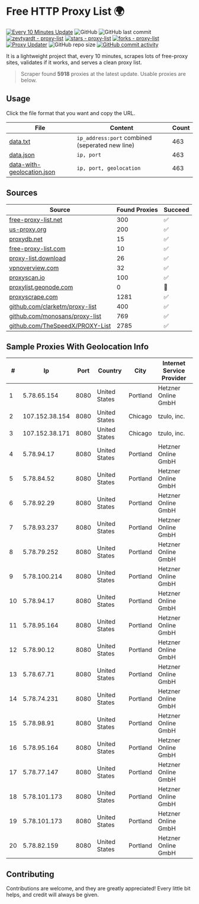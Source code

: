 
# Free HTTP Proxy List 🌍

[![Every 10 Minutes Update](https://github.com/mertguvencli/http-proxy-list/actions/workflows/main.yml/badge.svg?branch=main)](https://github.com/mertguvencli/http-proxy-list/actions/workflows/main.yml)
![GitHub](https://img.shields.io/github/license/mertguvencli/http-proxy-list)
![GitHub last commit](https://img.shields.io/github/last-commit/mertguvencli/http-proxy-list)
[![zevtyardt - proxy-list](https://img.shields.io/static/v1?label=zevtyardt&message=proxy-list&color=blue&logo=github)](https://github.com/zevtyardt/proxy-list "Go to GitHub repo")
[![stars - proxy-list](https://img.shields.io/github/stars/zevtyardt/proxy-list?style=social)](https://github.com/zevtyardt/proxy-list)
[![forks - proxy-list](https://img.shields.io/github/forks/zevtyardt/proxy-list?style=social)](https://github.com/zevtyardt/proxy-list)
[![Proxy Updater](https://github.com/zevtyardt/proxy-list/workflows/Proxy%20Updater/badge.svg)](https://github.com/zevtyardt/proxy-list/actions?query=workflow:"Proxy+Updater")
![GitHub repo size](https://img.shields.io/github/repo-size/zevtyardt/proxy-list)
[![GitHub commit activity](https://img.shields.io/github/commit-activity/m/zevtyardt/proxy-list?logo=commits)](https://github.com/zevtyardt/proxy-list/commits/main)

It is a lightweight project that, every 10 minutes, scrapes lots of free-proxy sites, validates if it works, and serves a clean proxy list.

> Scraper found **5918** proxies at the latest update. Usable proxies are below.

## Usage

Click the file format that you want and copy the URL.

|File|Content|Count|
|----|-------|-----|
|[data.txt](https://raw.githubusercontent.com/mertguvencli/http-proxy-list/main/proxy-list/data.txt)|`ip_address:port` combined (seperated new line)|463|
|[data.json](https://raw.githubusercontent.com/mertguvencli/http-proxy-list/main/proxy-list/data.json)|`ip, port`|463|
|[data-with-geolocation.json](https://raw.githubusercontent.com/mertguvencli/http-proxy-list/main/proxy-list/data-with-geolocation.json)|`ip, port, geolocation`|463|

## Sources

|Source|Found Proxies|Succeed|
|------|-------------|-------|
|[free-proxy-list.net](https://free-proxy-list.net)|300|✅|
|[us-proxy.org](https://www.us-proxy.org)|200|✅|
|[proxydb.net](http://proxydb.net)|15|✅|
|[free-proxy-list.com](https://free-proxy-list.com/?page=&port=&type%5B%5D=http&type%5B%5D=https&up_time=0&search=Search)|10|✅|
|[proxy-list.download](https://www.proxy-list.download/HTTP)|26|✅|
|[vpnoverview.com](https://vpnoverview.com/privacy/anonymous-browsing/free-proxy-servers)|32|✅|
|[proxyscan.io](https://www.proxyscan.io)|100|✅|
|[proxylist.geonode.com](https://proxylist.geonode.com/api/proxy-list?limit=300&page=1&sort_by=lastChecked&sort_type=desc&protocols=http,https)|0|🚫|
|[proxyscrape.com](https://api.proxyscrape.com/v2/?request=displayproxies&protocol=http&timeout=10000&country=all&ssl=all&anonymity=all)|1281|✅|
|[github.com/clarketm/proxy-list](https://raw.githubusercontent.com/clarketm/proxy-list/master/proxy-list-raw.txt)|400|✅|
|[github.com/monosans/proxy-list](https://raw.githubusercontent.com/monosans/proxy-list/main/proxies/http.txt)|769|✅|
|[github.com/TheSpeedX/PROXY-List](https://raw.githubusercontent.com/TheSpeedX/PROXY-List/master/http.txt)|2785|✅|


## Sample Proxies With Geolocation Info

|#|Ip|Port|Country|City|Internet Service Provider|
|-|--|----|-------|----|-------------------------|
|1|5.78.65.154|8080|United States|Portland|Hetzner Online GmbH|
|2|107.152.38.154|8080|United States|Chicago|tzulo, inc.|
|3|107.152.38.171|8080|United States|Chicago|tzulo, inc.|
|4|5.78.94.17|8080|United States|Portland|Hetzner Online GmbH|
|5|5.78.84.52|8080|United States|Portland|Hetzner Online GmbH|
|6|5.78.92.29|8080|United States|Portland|Hetzner Online GmbH|
|7|5.78.93.237|8080|United States|Portland|Hetzner Online GmbH|
|8|5.78.79.252|8080|United States|Portland|Hetzner Online GmbH|
|9|5.78.100.214|8080|United States|Portland|Hetzner Online GmbH|
|10|5.78.94.17|8080|United States|Portland|Hetzner Online GmbH|
|11|5.78.95.164|8080|United States|Portland|Hetzner Online GmbH|
|12|5.78.90.12|8080|United States|Portland|Hetzner Online GmbH|
|13|5.78.67.71|8080|United States|Portland|Hetzner Online GmbH|
|14|5.78.74.231|8080|United States|Portland|Hetzner Online GmbH|
|15|5.78.98.91|8080|United States|Portland|Hetzner Online GmbH|
|16|5.78.95.164|8080|United States|Portland|Hetzner Online GmbH|
|17|5.78.77.147|8080|United States|Portland|Hetzner Online GmbH|
|18|5.78.101.173|8080|United States|Portland|Hetzner Online GmbH|
|19|5.78.101.173|8080|United States|Portland|Hetzner Online GmbH|
|20|5.78.82.159|8080|United States|Portland|Hetzner Online GmbH|



## Contributing

Contributions are welcome, and they are greatly appreciated! Every
little bit helps, and credit will always be given.

